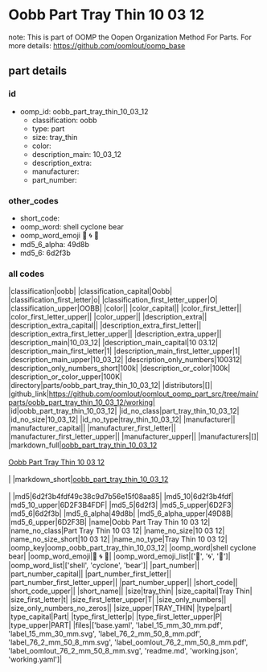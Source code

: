 # Oobb Part Tray Thin 10 03 12  

note: This is part of OOMP the Oopen Organization Method For Parts. For more details: https://github.com/oomlout/oomp_base

##  part details





### id
* oomp_id: oobb_part_tray_thin_10_03_12
  * classification: oobb
  * type: part
  * size: tray_thin
  * color: 
  * description_main: 10_03_12
  * description_extra: 
  * manufacturer: 
  * part_number: 

### other_codes
* short_code: 
* oomp_word: shell cyclone bear
* oomp_word_emoji :shell: :cyclone: :bear:
* md5_6_alpha: 49d8b
* md5_6: 6d2f3b

### all codes 
|classification|oobb|
|classification_capital|Oobb|
|classification_first_letter|o|
|classification_first_letter_upper|O|
|classification_upper|OOBB|
|color||
|color_capital||
|color_first_letter||
|color_first_letter_upper||
|color_upper||
|description_extra||
|description_extra_capital||
|description_extra_first_letter||
|description_extra_first_letter_upper||
|description_extra_upper||
|description_main|10_03_12|
|description_main_capital|10 03.12|
|description_main_first_letter|1|
|description_main_first_letter_upper|1|
|description_main_upper|10_03_12|
|description_only_numbers|100312|
|description_only_numbers_short|100k|
|description_or_color|100k|
|description_or_color_upper|100K|
|directory|parts/oobb_part_tray_thin_10_03_12|
|distributors|[]|
|github_link|https://github.com/oomlout/oomlout_oomp_part_src/tree/main/parts/oobb_part_tray_thin_10_03_12/working|
|id|oobb_part_tray_thin_10_03_12|
|id_no_class|part_tray_thin_10_03_12|
|id_no_size|10_03_12|
|id_no_type|tray_thin_10_03_12|
|manufacturer||
|manufacturer_capital||
|manufacturer_first_letter||
|manufacturer_first_letter_upper||
|manufacturer_upper||
|manufacturers|[]|
|markdown_full|[oobb_part_tray_thin_10_03_12](https://github.com/oomlout/oomlout_oomp_part_src/tree/main/parts/oobb_part_tray_thin_10_03_12/working)<br>[](https://github.com/oomlout/oomlout_oomp_part_src/tree/main/parts/oobb_part_tray_thin_10_03_12/working)<br>[Oobb Part Tray Thin 10 03 12](https://github.com/oomlout/oomlout_oomp_part_src/tree/main/parts/oobb_part_tray_thin_10_03_12/working)<br><br>|
|markdown_short|[oobb_part_tray_thin_10_03_12](https://github.com/oomlout/oomlout_oomp_part_src/tree/main/parts/oobb_part_tray_thin_10_03_12/working)<br><br>|
|md5|6d2f3b4fdf49c38c9d7b56e15f08aa85|
|md5_10|6d2f3b4fdf|
|md5_10_upper|6D2F3B4FDF|
|md5_5|6d2f3|
|md5_5_upper|6D2F3|
|md5_6|6d2f3b|
|md5_6_alpha|49d8b|
|md5_6_alpha_upper|49D8B|
|md5_6_upper|6D2F3B|
|name|Oobb Part Tray Thin 10 03 12|
|name_no_class|Part Tray Thin 10 03 12|
|name_no_size|10 03 12|
|name_no_size_short|10 03 12|
|name_no_type|Tray Thin 10 03 12|
|oomp_key|oomp_oobb_part_tray_thin_10_03_12|
|oomp_word|shell cyclone bear|
|oomp_word_emoji|:shell: :cyclone: :bear:|
|oomp_word_emoji_list|[':shell:', ':cyclone:', ':bear:']|
|oomp_word_list|['shell', 'cyclone', 'bear']|
|part_number||
|part_number_capital||
|part_number_first_letter||
|part_number_first_letter_upper||
|part_number_upper||
|short_code||
|short_code_upper||
|short_name||
|size|tray_thin|
|size_capital|Tray Thin|
|size_first_letter|t|
|size_first_letter_upper|T|
|size_only_numbers||
|size_only_numbers_no_zeros||
|size_upper|TRAY_THIN|
|type|part|
|type_capital|Part|
|type_first_letter|p|
|type_first_letter_upper|P|
|type_upper|PART|
|files|['base.yaml', 'label_15_mm_30_mm.pdf', 'label_15_mm_30_mm.svg', 'label_76_2_mm_50_8_mm.pdf', 'label_76_2_mm_50_8_mm.svg', 'label_oomlout_76_2_mm_50_8_mm.pdf', 'label_oomlout_76_2_mm_50_8_mm.svg', 'readme.md', 'working.json', 'working.yaml']|

